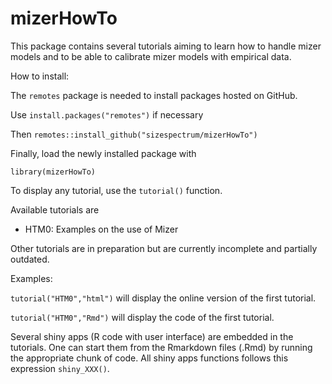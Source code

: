 # mizerHowTo
This package contains several tutorials aiming to learn how to handle mizer models and to be able to calibrate mizer models with empirical data.

How to install:

The `remotes` package is needed to install packages hosted on GitHub. 

Use `install.packages("remotes")` if necessary

Then `remotes::install_github("sizespectrum/mizerHowTo")`

Finally, load the newly installed package with

`library(mizerHowTo)`

To display any tutorial, use the `tutorial()` function.

Available tutorials are
  
- HTM0: Examples on the use of Mizer

Other tutorials are in preparation but are currently incomplete and partially
outdated.

Examples: 

`tutorial("HTM0","html")` will display the online version of the first tutorial.

`tutorial("HTM0","Rmd")` will display the code of the first tutorial.

Several shiny apps (R code with user interface) are embedded in the tutorials. One can start them from the Rmarkdown files (.Rmd) by running the appropriate chunk of code.
All shiny apps functions follows this expression `shiny_XXX()`.

